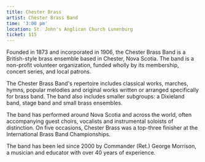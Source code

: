 ```yaml
---
title: Chester Brass
artist: Chester Brass Band
time: '3:00 pm'
location: St. John's Anglican Church Lunenburg
ticket: $15
---
```


Founded in 1873 and incorporated in 1906, the Chester Brass Band is a British-style brass ensemble based in Chester, Nova Scotia. The band is a non-profit volunteer organization, funded wholly by its membership, concert series, and local patrons.

The Chester Brass Band's repertoire includes classical works, marches, hymns, popular melodies and original works written or arranged specifically for brass band. The band also includes smaller subgroups: a Dixieland band, stage band and small brass ensembles.

The band has performed around Nova Scotia and across the world, often accompanying guest choirs, vocalists and instrumental soloists of distinction. On five occasions, Chester Brass was a top-three finisher at the International Brass Band Championships.

The band has been led since 2000 by Commander (Ret.) George Morrison, a musician and educator with over 40 years of experience.
